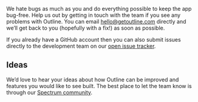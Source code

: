 We hate bugs as much as you and do everything possible to keep the app bug-free. Help us out by getting in touch with the team if you see any problems with Outline. You can email [hello@getoutline.com](mailto:hello@getoutline.com) directly and we’ll get back to you (hopefully with a fix!) as soon as possible.

If you already have a GitHub account then you can also submit issues directly to the development team on our [open issue tracker](https://github.com/outline/outline/issues).

## Ideas

We’d love to hear your ideas about how Outline can be improved and features you would like to see built. The best place to let the team know is through our [Spectrum community](https://spectrum.chat/outline).
